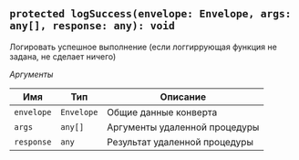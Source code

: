 ## `protected logSuccess(envelope: Envelope, args: any[], response: any): void`

Логировать успешное выполнение (если логгиррующая функция не задана, не сделает ничего)

_Аргументы_

| Имя        | Тип        | Описание                      |
| ---------- | ---------- | ----------------------------- |
| `envelope` | `Envelope` | Общие данные конверта         |
| `args`     | `any[]`    | Аргументы удаленной процедуры |
| `response` | `any`      | Результат удаленной процедуры |
